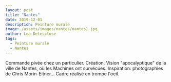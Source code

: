 ```yaml
---
layout: post
title: "Nantes"
date: 2019-12-01
description: Peinture murale
image: /assets/images/nantes/nantes1.jpg
author: Lea Delescluse
tags:
  - Peinture murale
  - Nantes
---
```

Commande pivée chez un particulier. Création. Vision "apocalyptique" de la ville de Nantes, où les Machines ont survécues. Inspiration: photographies de Chris Morin-Eitner... Cadre réalisé en trompe l'oeil.

